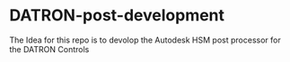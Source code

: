 # DATRON-post-development
The Idea for this repo is to devolop the Autodesk HSM post processor for the DATRON Controls
